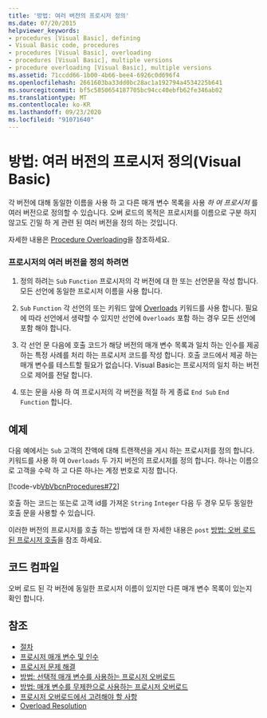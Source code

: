 ```yaml
---
title: '방법: 여러 버전의 프로시저 정의'
ms.date: 07/20/2015
helpviewer_keywords:
- procedures [Visual Basic], defining
- Visual Basic code, procedures
- procedures [Visual Basic], overloading
- procedures [Visual Basic], multiple versions
- procedure overloading [Visual Basic], multiple versions
ms.assetid: 71ccdd66-1b00-4b66-bee4-6926c0d696f4
ms.openlocfilehash: 2661603ba33dd0bc28ac1a192794a4534225b641
ms.sourcegitcommit: bf5c5850654187705bc94cc40ebfb62fe346ab02
ms.translationtype: MT
ms.contentlocale: ko-KR
ms.lasthandoff: 09/23/2020
ms.locfileid: "91071640"
---
```

# <a name="how-to-define-multiple-versions-of-a-procedure-visual-basic"></a>방법: 여러 버전의 프로시저 정의(Visual Basic)

각 버전에 대해 동일한 이름을 사용 하 고 다른 매개 변수 목록을 사용 *하 여 프로시저* 를 여러 버전으로 정의할 수 있습니다. 오버 로드의 목적은 프로시저를 이름으로 구분 하지 않고도 긴밀 하 게 관련 된 여러 버전을 정의 하는 것입니다.  
  
 자세한 내용은 [Procedure Overloading](./procedure-overloading.md)을 참조하세요.  
  
### <a name="to-define-multiple-versions-of-a-procedure"></a>프로시저의 여러 버전을 정의 하려면  
  
1. 정의 하려는 `Sub` `Function` 프로시저의 각 버전에 대 한 또는 선언문을 작성 합니다. 모든 선언에 동일한 프로시저 이름을 사용 합니다.  
  
2. `Sub` `Function` 각 선언의 또는 키워드 앞에 [Overloads](../../../language-reference/modifiers/overloads.md) 키워드를 사용 합니다. 필요에 따라 선언에서 생략할 수 있지만 선언에 `Overloads` 포함 하는 경우 모든 선언에 포함 해야 합니다.  
  
3. 각 선언 문 다음에 호출 코드가 해당 버전의 매개 변수 목록과 일치 하는 인수를 제공 하는 특정 사례를 처리 하는 프로시저 코드를 작성 합니다. 호출 코드에서 제공 하는 매개 변수를 테스트할 필요가 없습니다. Visual Basic는 프로시저의 일치 하는 버전으로 제어를 전달 합니다.  
  
4. 또는 문을 사용 하 여 프로시저의 각 버전을 적절 하 게 종료 `End Sub` `End Function` 합니다.  
  
## <a name="example"></a>예제  

 다음 예에서는 `Sub` 고객의 잔액에 대해 트랜잭션을 게시 하는 프로시저를 정의 합니다. 키워드를 사용 하 여 `Overloads` 두 가지 버전의 프로시저를 정의 합니다. 하나는 이름으로 고객을 수락 하 고 다른 하나는 계정 번호로 지정 합니다.  
  
 [!code-vb[VbVbcnProcedures#72](~/samples/snippets/visualbasic/VS_Snippets_VBCSharp/VbVbcnProcedures/VB/Class1.vb#72)]  
  
 호출 하는 코드는 또는로 고객 id를 가져온 `String` `Integer` 다음 두 경우 모두 동일한 호출 문을 사용할 수 있습니다.  
  
 이러한 버전의 프로시저를 호출 하는 방법에 대 한 자세한 내용은 `post` [방법: 오버 로드 된 프로시저 호출](./how-to-call-an-overloaded-procedure.md)을 참조 하세요.  
  
## <a name="compile-the-code"></a>코드 컴파일  

 오버 로드 된 각 버전에 동일한 프로시저 이름이 있지만 다른 매개 변수 목록이 있는지 확인 합니다.  
  
## <a name="see-also"></a>참조

- [절차](./index.md)
- [프로시저 매개 변수 및 인수](./procedure-parameters-and-arguments.md)
- [프로시저 문제 해결](./troubleshooting-procedures.md)
- [방법: 선택적 매개 변수를 사용하는 프로시저 오버로드](./how-to-overload-a-procedure-that-takes-optional-parameters.md)
- [방법: 매개 변수를 무제한으로 사용하는 프로시저 오버로드](./how-to-overload-a-procedure-that-takes-an-indefinite-number-of-parameters.md)
- [프로시저 오버로드에서 고려해야 할 사항](./considerations-in-overloading-procedures.md)
- [Overload Resolution](./overload-resolution.md)

